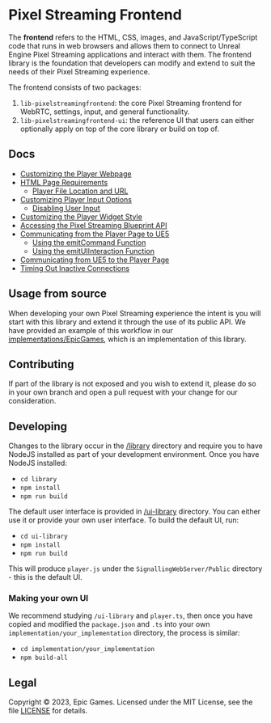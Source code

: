 # Pixel Streaming Frontend

The **frontend** refers to the HTML, CSS, images, and JavaScript/TypeScript code that runs in web browsers and allows them to connect to Unreal Engine Pixel Streaming applications and interact with them. The frontend library is the foundation that developers can modify and extend to suit the needs of their Pixel Streaming experience.

The frontend consists of two packages:

1. `lib-pixelstreamingfrontend`: the core Pixel Streaming frontend for WebRTC, settings, input, and general functionality.
2. `lib-pixelstreamingfrontend-ui`: the reference UI that users can either optionally apply on top of the core library or build on top of.


## Docs
- [Customizing the Player Webpage](Docs\Customizing%20the%20Player%20Webpage.md)
- [HTML Page Requirements](Docs\HTML%20Page%20Requirements.md)
  - [Player File Location and URL](Docs\HTML%20Page%20Requirements.md)
- [Customizing Player Input Options](Docs/Customizing%20Player%20Input%20Options.md)
  - [Disabling User Input](Docs/Customizing%20Player%20Input%20Options.md)
- [Customizing the Player Widget Style](Docs/Customizing%20the%20Player%20Widget%20Style.md)
- [Accessing the Pixel Streaming Blueprint API](Docs/Accessing%20the%20Pixel%20Streaming%20Blueprint%20API.md)
- [Communicating from the Player Page to UE5](Docs/Communicating%20from%20the%20Player%20Page%20to%20UE5.md)
  - [Using the emitCommand Function](Docs/Communicating%20from%20the%20Player%20Page%20to%20UE5.md)
  - [Using the emitUIInteraction Function](Docs/Communicating%20from%20the%20Player%20Page%20to%20UE5.md)
- [Communicating from UE5 to the Player Page](Docs/Communicating%20from%20UE5%20to%20the%20Player%20Page.md)
- [Timing Out Inactive Connections](Docs/Timing%20Out%20Inactive%20Connections.md)

## Usage from source

When developing your own Pixel Streaming experience the intent is you will start with this library and extend it through the use of 
its public API. We have provided an example of this workflow in our [implementations/EpicGames](/Frontend/implementations/EpicGames), which is an implementation of this library.

## Contributing

If part of the library is not exposed and you wish to extend it, please do so in your own branch and open a pull request with your change for our consideration.

## Developing

Changes to the library occur in the [/library](/Frontend/library) directory and require you to have NodeJS installed as part of your development environment.
Once you have NodeJS installed: 

- `cd library`
- `npm install`
- `npm run build`

The default user interface is provided in [/ui-library](/Frontend/ui-library) directory. You can either use it or provide your own user interface. To build the default UI, run:
- `cd ui-library`
- `npm install`
- `npm run build`

This will produce `player.js` under the `SignallingWebServer/Public` directory - this is the default UI.

### Making your own UI

We recommend studying `/ui-library` and `player.ts`, then once you have copied and modified the `package.json` and `.ts` into your own `implementation/your_implementation` directory, the process is similar:

- `cd implementation/your_implementation`
- `npm build-all`


## Legal

Copyright &copy; 2023, Epic Games. Licensed under the MIT License, see the file [LICENSE](./LICENSE) for details.
